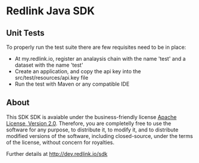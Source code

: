 # Redlink Java SDK 

## Unit Tests

To properly run the test suite there are few requisites need to be in place:

* At my.redlink.io, register an analaysis chain with the name 'test' and a dataset with the name 'test'
* Create an application, and copy the api key into the src/test/resources/api.key file
* Run the test with Maven or any compatible IDE

## About

This SDK SDK is avaiable under the business-friendly license [Apache License, Version 2.0][ASL2]. 
Therefore, you are completelly free to use the software for any purpose, to distribute it, 
to modify it, and to distribute modified versions of the software, including closed-source, 
under the terms of the license, without concern for royalties.

Further details at http://dev.redlink.io/sdk

[ASL2]: http://www.apache.org/licenses/LICENSE-2.0.html